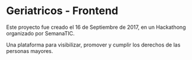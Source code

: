 # Geriatricos - Frontend
Este proyecto fue creado el 16 de Septiembre de 2017, en un Hackathong organizado por SemanaTIC.

Una plataforma para visibilizar, promover y cumplir los derechos de las personas mayores.
